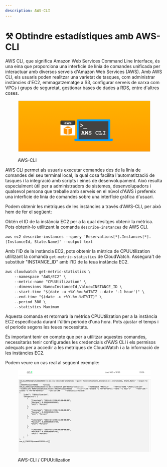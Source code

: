 ```yaml
---
description: AWS-CLI
---
```


# ⚒️ Obtindre estadístiques amb AWS-CLI

AWS CLI, que significa Amazon Web Services Command Line Interface, és una eina que proporciona una interfície de línia de comandes unificada per interactuar amb diversos serveis d'Amazon Web Services (AWS). Amb AWS CLI, els usuaris poden realitzar una varietat de tasques, com administrar instàncies d'EC2, emmagatzematge a S3, configurar serveis de xarxa com VPCs i grups de seguretat, gestionar bases de dades a RDS, entre d'altres coses.

<figure><img src="../../.gitbook/assets/image (1) (1).png" alt=""><figcaption><p>AWS-CLI</p></figcaption></figure>

AWS CLI permet als usuaris executar comandes des de la línia de comandes del seu terminal local, la qual cosa facilita l'automatització de tasques i la integració amb scripts i eines de desenvolupament. Això resulta especialment útil per a administradors de sistemes, desenvolupadors i qualsevol persona que treballe amb serveis en el núvol d'AWS i prefereix una interfície de línia de comandes sobre una interfície gràfica d'usuari.

Podem obtenir les mètriques de les instàncies a través d'AWS-CLI, per això hem de fer el següent:

Obtén el ID de la instància EC2 per a la qual desitges obtenir la mètrica. Pots obtenir-lo utilitzant la comanda `describe-instances` de AWS CLI.

```
aws ec2 describe-instances --query 'Reservations[*].Instances[*].[InstanceId, State.Name]' --output text
```

Amb l'ID de la instància EC2, pots obtenir la mètrica de CPUUtilization utilitzant la comanda `get-metric-statistics` de CloudWatch. Assegura't de substituir "INSTANCE\_ID" amb l'ID de la teua instància EC2.

```
aws cloudwatch get-metric-statistics \
    --namespace "AWS/EC2" \
    --metric-name "CPUUtilization" \
    --dimensions Name=InstanceId,Value=INSTANCE_ID \
    --start-time "$(date -u +%Y-%m-%dT%TZ --date '-1 hour')" \
    --end-time "$(date -u +%Y-%m-%dT%TZ)" \
    --period 300 \
    --statistics Maximum

```

Aquesta comanda et retornarà la mètrica CPUUtilization per a la instància EC2 especificada durant l'últim període d'una hora. Pots ajustar el temps i el període segons les teues necessitats.

És important tenir en compte que per a utilitzar aquestes comandes, necessitaràs tenir configurades les credencials d'AWS CLI i els permisos adequats per a accedir a les mètriques de CloudWatch i a la informació de les instàncies EC2.

Podem veure un cas real al següent exemple:

<figure><img src="../../.gitbook/assets/Captura de pantalla 2024-02-15 a las 9.27.29.png" alt=""><figcaption><p>AWS-CLI / CPUUtilization</p></figcaption></figure>
